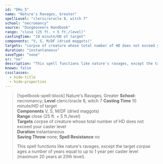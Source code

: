 ```yaml
---
id: "DHu_5"
name: "Nature's Ravages, Greater"
spellLevel: "cleric/oracle 8, witch 7"
school: "necromancy"
source: "Dungeoneers Handbook"
range: "close (25 ft. + 5 ft./level)"
castingTime: "10 minute/HD of target"
components: "V, S, M/DF (dried maggots)"
targets: "corpse of creature whose total number of HD does not exceed your caster level"
duration: "instantaneous"
saveType: "none"
sr: "no"
description: "This spell functions like nature's ravages, except the target corpse ages a number of years equal to up to 1 year per caster level (maximum 20 years at 20th level)."
known: false
cssclasses:
  - hide-title
  - hide-properties
---
```


> [!spellbook-spell-block] Nature's Ravages, Greater
> **School:** necromancy; **Level** cleric/oracle 8, witch 7
> **Casting Time** 10 minute/HD of target  
> **Components** V, S, M/DF (dried maggots)  
> **Range** close (25 ft. + 5 ft./level)  
> **Targets** corpse of creature whose total number of HD does not exceed your caster level  
> **Duration** instantaneous  
> **Saving Throw** none; **Spell Resistance** no
> 
> This spell functions like nature's ravages, except the target corpse ages a number of years equal to up to 1 year per caster level (maximum 20 years at 20th level).